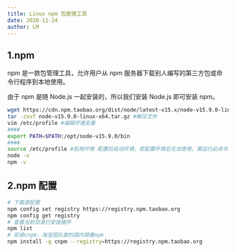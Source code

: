 ```yaml
---
title: Linux npm 包管理工具
date: 2020-11-24
author: LM
---
```


## 1.npm

npm 是一款包管理工具，允许用户从 npm 服务器下载别人编写的第三方包或命令行程序到本地使用。

由于 npm 是随 Node.js 一起安装的，所以我们安装 Node.js 即可安装 npm。

```bash
wget https://cdn.npm.taobao.org/dist/node/latest-v15.x/node-v15.9.0-linux-x64.tar.gz #下载源码
tar -zxvf node-v15.9.0-linux-x64.tar.gz #解压文件
vim /etc/profile #编辑环境变量
####
export PATH=$PATH:/opt/node-v15.9.0/bin
####
source /etc/profile #启用环境 配置后启动环境，若配置环境后无法使用，需运行此命令
node -v
npm -v
```

## 2.npm 配置

```bash
# 下载源配置
npm config set registry https://registry.npm.taobao.org
npm config get registry
# 查看当前目录已安装插件
npm list
# 安装cnpm，淘宝团队做的国内镜像npm
npm install -g cnpm --registry=https://registry.npm.taobao.org
```
